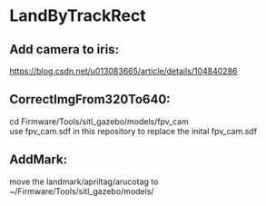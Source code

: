 # LandByTrackRect
## Add camera to iris:
https://blog.csdn.net/u013083665/article/details/104840286

## CorrectImgFrom320To640:
cd Firmware/Tools/sitl_gazebo/models/fpv_cam <br>
use fpv_cam.sdf in this repository to replace the inital fpv_cam.sdf

## AddMark:
move the landmark/apriltag/arucotag to ~/Firmware/Tools/sitl_gazebo/models/
